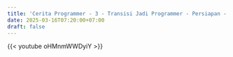 ```yaml
---
title: 'Cerita Programmer - 3 - Transisi Jadi Programmer - Persiapan - Belajar Buat Belajar'
date: 2025-03-16T07:20:00+07:00
draft: false
---
```


{{< youtube oHMnmWWDyiY >}}
